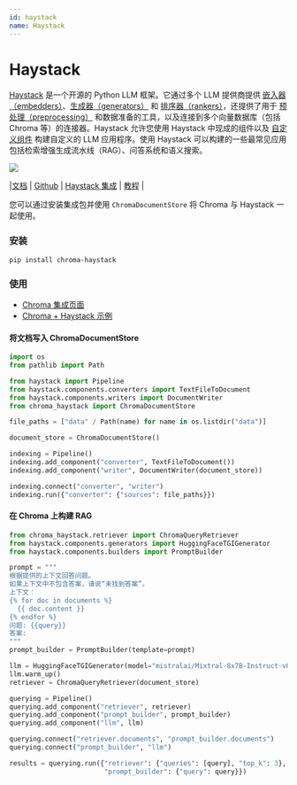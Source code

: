 ```yaml
---
id: haystack
name: Haystack
---
```


# Haystack

[Haystack](https://github.com/deepset-ai/haystack) 是一个开源的 Python LLM 框架。它通过多个 LLM 提供商提供 [嵌入器（embedders）](https://docs.haystack.deepset.ai/v2.0/docs/embedders)、[生成器（generators）](https://docs.haystack.deepset.ai/v2.0/docs/generators) 和 [排序器（rankers）](https://docs.haystack.deepset.ai/v2.0/docs/rankers)，还提供了用于 [预处理（preprocessing）](https://docs.haystack.deepset.ai/v2.0/docs/preprocessors) 和数据准备的工具，以及连接到多个向量数据库（包括 Chroma 等）的连接器。Haystack 允许您使用 Haystack 中现成的组件以及 [自定义组件](https://docs.haystack.deepset.ai/v2.0/docs/custom-components) 构建自定义的 LLM 应用程序。使用 Haystack 可以构建的一些最常见应用包括检索增强生成流水线（RAG）、问答系统和语义搜索。

![](https://img.shields.io/github/stars/deepset-ai/haystack.svg?style=social&label=Star&maxAge=2400)

|[文档](https://docs.haystack.deepset.ai/v2.0/docs) | [Github](https://github.com/deepset-ai/haystack) | [Haystack 集成](https://haystack.deepset.ai/integrations) | [教程](https://haystack.deepset.ai/tutorials) |

您可以通过安装集成包并使用 `ChromaDocumentStore` 将 Chroma 与 Haystack 一起使用。

### 安装

```terminal
pip install chroma-haystack
```

### 使用

- [Chroma 集成页面](https://haystack.deepset.ai/integrations/chroma-documentstore)
- [Chroma + Haystack 示例](https://colab.research.google.com/drive/1YpDetI8BRbObPDEVdfqUcwhEX9UUXP-m?usp=sharing)

#### 将文档写入 ChromaDocumentStore

```python
import os
from pathlib import Path

from haystack import Pipeline
from haystack.components.converters import TextFileToDocument
from haystack.components.writers import DocumentWriter
from chroma_haystack import ChromaDocumentStore

file_paths = ["data" / Path(name) for name in os.listdir("data")]

document_store = ChromaDocumentStore()

indexing = Pipeline()
indexing.add_component("converter", TextFileToDocument())
indexing.add_component("writer", DocumentWriter(document_store))

indexing.connect("converter", "writer")
indexing.run({"converter": {"sources": file_paths}})
```

#### 在 Chroma 上构建 RAG

```python
from chroma_haystack.retriever import ChromaQueryRetriever
from haystack.components.generators import HuggingFaceTGIGenerator
from haystack.components.builders import PromptBuilder

prompt = """
根据提供的上下文回答问题。
如果上下文中不包含答案，请说“未找到答案”。
上下文：
{% for doc in documents %}
  {{ doc.content }}
{% endfor %}
问题: {{query}}
答案:
"""
prompt_builder = PromptBuilder(template=prompt)

llm = HuggingFaceTGIGenerator(model="mistralai/Mixtral-8x7B-Instruct-v0.1", token='YOUR_HF_TOKEN')
llm.warm_up()
retriever = ChromaQueryRetriever(document_store)

querying = Pipeline()
querying.add_component("retriever", retriever)
querying.add_component("prompt_builder", prompt_builder)
querying.add_component("llm", llm)

querying.connect("retriever.documents", "prompt_builder.documents")
querying.connect("prompt_builder", "llm")

results = querying.run({"retriever": {"queries": [query], "top_k": 3},
                        "prompt_builder": {"query": query}})
```